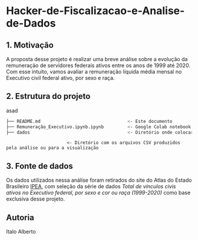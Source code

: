 # Hacker-de-Fiscalizacao-e-Analise-de-Dados

## 1. Motivação

A proposta desse projeto é realizar uma breve análise sobre a evolução da remuneração de servidores federais ativos entre os anos de 1999 até 2020. Com esse intuito, vamos avaliar a remuneração líquida média mensal no Executivo civil federal ativo, por sexo e raça.

## 2. Estrutura do projeto

asad

``` bash
├── README.md                                 <- Este documento
├── Remuneração_Executivo.ipynb.ipynb         <- Google Colab notebook com a análise realizada
├── dados                                     <- Diretório onde colocar os dados (baixar dos links abaixo)
```
                           <- Diretório com os arquivos CSV produzidos pela análise ou para a visualização

## 3. Fonte de dados

Os dados utilizados nessa análise foram retirados do site do Atlas do Estado Brasileiro [IPEA](https://www.ipea.gov.br/atlasestado/filtros-series), com seleção da série de dados *Total de vínculos civis ativos no Executivo federal, por sexo e cor ou raça (1999-2020)* como base exclusiva desse projeto.

## Autoria
Italo Alberto


